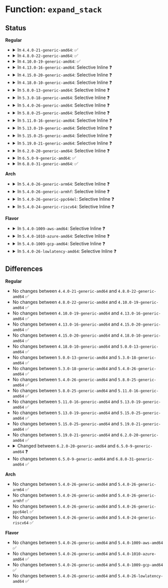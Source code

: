 # Function: <code>expand_stack</code>

## Status
<b>Regular</b>
<ul>
<li>
<details>
<summary>In <code>4.4.0-21-generic-amd64</code>: ✅</summary>

```c
int expand_stack(struct vm_area_struct * vma, long unsigned int address)
```

```json
{
  "name": "expand_stack",
  "collision_type": "Unique Global",
  "inline_type": "No",
  "funcs": [
    {
      "addr": 18446744071580705632,
      "name": "expand_stack",
      "external": true,
      "loc": "mm/mmap.c:2333",
      "file": "mm/mmap.c",
      "inline": "seen, unknown",
      "caller_inline": [],
      "caller_func": [
        "arch/x86/mm/fault.c:__do_page_fault",
        "mm/mmap.c:find_extend_vma",
        "fs/exec.c:setup_arg_pages"
      ]
    }
  ],
  "symbols": [
    {
      "addr": 18446744071580705632,
      "name": "expand_stack",
      "section": ".text",
      "bind": "STB_GLOBAL",
      "size": 51
    }
  ]
}
```
</details>
</li>
<li>
<details>
<summary>In <code>4.8.0-22-generic-amd64</code>: ✅</summary>

```c
int expand_stack(struct vm_area_struct * vma, long unsigned int address)
```

```json
{
  "name": "expand_stack",
  "collision_type": "Unique Global",
  "inline_type": "No",
  "funcs": [
    {
      "addr": 18446744071580823088,
      "name": "expand_stack",
      "external": true,
      "loc": "mm/mmap.c:2230",
      "file": "mm/mmap.c",
      "inline": "seen, unknown",
      "caller_inline": [],
      "caller_func": [
        "arch/x86/mm/fault.c:__do_page_fault",
        "mm/mmap.c:find_extend_vma",
        "fs/exec.c:setup_arg_pages"
      ]
    }
  ],
  "symbols": [
    {
      "addr": 18446744071580823088,
      "name": "expand_stack",
      "section": ".text",
      "bind": "STB_GLOBAL",
      "size": 50
    }
  ]
}
```
</details>
</li>
<li>
<details>
<summary>In <code>4.10.0-19-generic-amd64</code>: ✅</summary>

```c
int expand_stack(struct vm_area_struct * vma, long unsigned int address)
```

```json
{
  "name": "expand_stack",
  "collision_type": "Unique Global",
  "inline_type": "No",
  "funcs": [
    {
      "addr": 18446744071580888592,
      "name": "expand_stack",
      "external": true,
      "loc": "mm/mmap.c:2383",
      "file": "mm/mmap.c",
      "inline": "seen, unknown",
      "caller_inline": [],
      "caller_func": [
        "arch/x86/mm/fault.c:__do_page_fault",
        "mm/mmap.c:find_extend_vma",
        "fs/exec.c:setup_arg_pages"
      ]
    }
  ],
  "symbols": [
    {
      "addr": 18446744071580888592,
      "name": "expand_stack",
      "section": ".text",
      "bind": "STB_GLOBAL",
      "size": 50
    }
  ]
}
```
</details>
</li>
<li>
<details>
<summary>In <code>4.13.0-16-generic-amd64</code>: Selective Inline ❓</summary>

```c
int expand_stack(struct vm_area_struct * vma, long unsigned int address)
```

```json
{
  "name": "expand_stack",
  "collision_type": "Unique Global",
  "inline_type": "Selective",
  "funcs": [
    {
      "addr": 18446744071580933555,
      "name": "expand_stack",
      "external": true,
      "loc": "mm/mmap.c:2426",
      "file": "mm/mmap.c",
      "inline": "not declared, inlined",
      "caller_inline": [
        "mm/mmap.c:find_extend_vma"
      ],
      "caller_func": [
        "arch/x86/mm/fault.c:__do_page_fault",
        "fs/exec.c:setup_arg_pages"
      ]
    }
  ],
  "symbols": [
    {
      "addr": 18446744071580933488,
      "name": "expand_stack",
      "section": ".text",
      "bind": "STB_GLOBAL",
      "size": 16
    }
  ]
}
```
</details>
</li>
<li>
<details>
<summary>In <code>4.15.0-20-generic-amd64</code>: Selective Inline ❓</summary>

```c
int expand_stack(struct vm_area_struct * vma, long unsigned int address)
```

```json
{
  "name": "expand_stack",
  "collision_type": "Unique Global",
  "inline_type": "Selective",
  "funcs": [
    {
      "addr": 18446744071581033315,
      "name": "expand_stack",
      "external": true,
      "loc": "mm/mmap.c:2442",
      "file": "mm/mmap.c",
      "inline": "not declared, inlined",
      "caller_inline": [
        "mm/mmap.c:find_extend_vma"
      ],
      "caller_func": [
        "arch/x86/mm/fault.c:__do_page_fault",
        "fs/exec.c:setup_arg_pages"
      ]
    }
  ],
  "symbols": [
    {
      "addr": 18446744071581033248,
      "name": "expand_stack",
      "section": ".text",
      "bind": "STB_GLOBAL",
      "size": 16
    }
  ]
}
```
</details>
</li>
<li>
<details>
<summary>In <code>4.18.0-10-generic-amd64</code>: Selective Inline ❓</summary>

```c
int expand_stack(struct vm_area_struct * vma, long unsigned int address)
```

```json
{
  "name": "expand_stack",
  "collision_type": "Unique Global",
  "inline_type": "Selective",
  "funcs": [
    {
      "addr": 18446744071581167923,
      "name": "expand_stack",
      "external": true,
      "loc": "mm/mmap.c:2502",
      "file": "mm/mmap.c",
      "inline": "not declared, inlined",
      "caller_inline": [
        "mm/mmap.c:find_extend_vma"
      ],
      "caller_func": [
        "arch/x86/mm/fault.c:__do_page_fault",
        "fs/exec.c:setup_arg_pages"
      ]
    }
  ],
  "symbols": [
    {
      "addr": 18446744071581167856,
      "name": "expand_stack",
      "section": ".text",
      "bind": "STB_GLOBAL",
      "size": 16
    }
  ]
}
```
</details>
</li>
<li>
<details>
<summary>In <code>5.0.0-13-generic-amd64</code>: Selective Inline ❓</summary>

```c
int expand_stack(struct vm_area_struct * vma, long unsigned int address)
```

```json
{
  "name": "expand_stack",
  "collision_type": "Unique Global",
  "inline_type": "Selective",
  "funcs": [
    {
      "addr": 18446744071581247971,
      "name": "expand_stack",
      "external": true,
      "loc": "mm/mmap.c:2536",
      "file": "mm/mmap.c",
      "inline": "not declared, inlined",
      "caller_inline": [
        "mm/mmap.c:find_extend_vma"
      ],
      "caller_func": [
        "arch/x86/mm/fault.c:__do_page_fault",
        "fs/exec.c:setup_arg_pages"
      ]
    }
  ],
  "symbols": [
    {
      "addr": 18446744071581247904,
      "name": "expand_stack",
      "section": ".text",
      "bind": "STB_GLOBAL",
      "size": 16
    }
  ]
}
```
</details>
</li>
<li>
<details>
<summary>In <code>5.3.0-18-generic-amd64</code>: Selective Inline ❓</summary>

```c
int expand_stack(struct vm_area_struct * vma, long unsigned int address)
```

```json
{
  "name": "expand_stack",
  "collision_type": "Unique Global",
  "inline_type": "Selective",
  "funcs": [
    {
      "addr": 18446744071581322594,
      "name": "expand_stack",
      "external": true,
      "loc": "mm/mmap.c:2538",
      "file": "mm/mmap.c",
      "inline": "not declared, inlined",
      "caller_inline": [
        "mm/mmap.c:find_extend_vma"
      ],
      "caller_func": [
        "arch/x86/mm/fault.c:do_user_addr_fault",
        "fs/exec.c:setup_arg_pages"
      ]
    }
  ],
  "symbols": [
    {
      "addr": 18446744071581322512,
      "name": "expand_stack",
      "section": ".text",
      "bind": "STB_GLOBAL",
      "size": 16
    }
  ]
}
```
</details>
</li>
<li>
<details>
<summary>In <code>5.4.0-26-generic-amd64</code>: Selective Inline ❓</summary>

```c
int expand_stack(struct vm_area_struct * vma, long unsigned int address)
```

```json
{
  "name": "expand_stack",
  "collision_type": "Unique Global",
  "inline_type": "Selective",
  "funcs": [
    {
      "addr": 18446744071581381938,
      "name": "expand_stack",
      "external": true,
      "loc": "mm/mmap.c:2543",
      "file": "mm/mmap.c",
      "inline": "not declared, inlined",
      "caller_inline": [
        "mm/mmap.c:find_extend_vma"
      ],
      "caller_func": [
        "arch/x86/mm/fault.c:do_user_addr_fault",
        "fs/exec.c:setup_arg_pages"
      ]
    }
  ],
  "symbols": [
    {
      "addr": 18446744071581381856,
      "name": "expand_stack",
      "section": ".text",
      "bind": "STB_GLOBAL",
      "size": 16
    }
  ]
}
```
</details>
</li>
<li>
<details>
<summary>In <code>5.8.0-25-generic-amd64</code>: Selective Inline ❓</summary>

```c
int expand_stack(struct vm_area_struct * vma, long unsigned int address)
```

```json
{
  "name": "expand_stack",
  "collision_type": "Unique Global",
  "inline_type": "Selective",
  "funcs": [
    {
      "addr": 18446744071581576290,
      "name": "expand_stack",
      "external": true,
      "loc": "mm/mmap.c:2541",
      "file": "mm/mmap.c",
      "inline": "not declared, inlined",
      "caller_inline": [
        "mm/mmap.c:find_extend_vma"
      ],
      "caller_func": [
        "arch/x86/mm/fault.c:do_user_addr_fault",
        "fs/exec.c:setup_arg_pages"
      ]
    }
  ],
  "symbols": [
    {
      "addr": 18446744071581576368,
      "name": "expand_stack",
      "section": ".text",
      "bind": "STB_GLOBAL",
      "size": 16
    }
  ]
}
```
</details>
</li>
<li>
<details>
<summary>In <code>5.11.0-16-generic-amd64</code>: Selective Inline ❓</summary>

```c
int expand_stack(struct vm_area_struct * vma, long unsigned int address)
```

```json
{
  "name": "expand_stack",
  "collision_type": "Unique Global",
  "inline_type": "Selective",
  "funcs": [
    {
      "addr": 18446744071581621796,
      "name": "expand_stack",
      "external": true,
      "loc": "mm/mmap.c:2607",
      "file": "mm/mmap.c",
      "inline": "not declared, inlined",
      "caller_inline": [
        "mm/mmap.c:find_extend_vma"
      ],
      "caller_func": [
        "arch/x86/mm/fault.c:do_user_addr_fault",
        "fs/exec.c:setup_arg_pages"
      ]
    }
  ],
  "symbols": [
    {
      "addr": 18446744071581621872,
      "name": "expand_stack",
      "section": ".text",
      "bind": "STB_GLOBAL",
      "size": 16
    }
  ]
}
```
</details>
</li>
<li>
<details>
<summary>In <code>5.13.0-19-generic-amd64</code>: Selective Inline ❓</summary>

```c
int expand_stack(struct vm_area_struct * vma, long unsigned int address)
```

```json
{
  "name": "expand_stack",
  "collision_type": "Unique Global",
  "inline_type": "Selective",
  "funcs": [
    {
      "addr": 18446744071581648164,
      "name": "expand_stack",
      "external": true,
      "loc": "mm/mmap.c:2611",
      "file": "mm/mmap.c",
      "inline": "not declared, inlined",
      "caller_inline": [
        "mm/mmap.c:find_extend_vma"
      ],
      "caller_func": [
        "arch/x86/mm/fault.c:do_user_addr_fault",
        "fs/exec.c:setup_arg_pages"
      ]
    }
  ],
  "symbols": [
    {
      "addr": 18446744071581648096,
      "name": "expand_stack",
      "section": ".text",
      "bind": "STB_GLOBAL",
      "size": 16
    }
  ]
}
```
</details>
</li>
<li>
<details>
<summary>In <code>5.15.0-25-generic-amd64</code>: Selective Inline ❓</summary>

```c
int expand_stack(struct vm_area_struct * vma, long unsigned int address)
```

```json
{
  "name": "expand_stack",
  "collision_type": "Unique Global",
  "inline_type": "Selective",
  "funcs": [
    {
      "addr": 18446744071581916276,
      "name": "expand_stack",
      "external": true,
      "loc": "mm/mmap.c:2581",
      "file": "mm/mmap.c",
      "inline": "not declared, inlined",
      "caller_inline": [
        "mm/mmap.c:find_extend_vma"
      ],
      "caller_func": [
        "arch/x86/mm/fault.c:do_user_addr_fault",
        "fs/exec.c:setup_arg_pages"
      ]
    }
  ],
  "symbols": [
    {
      "addr": 18446744071581916208,
      "name": "expand_stack",
      "section": ".text",
      "bind": "STB_GLOBAL",
      "size": 16
    }
  ]
}
```
</details>
</li>
<li>
<details>
<summary>In <code>5.19.0-21-generic-amd64</code>: Selective Inline ❓</summary>

```c
int expand_stack(struct vm_area_struct * vma, long unsigned int address)
```

```json
{
  "name": "expand_stack",
  "collision_type": "Unique Global",
  "inline_type": "Selective",
  "funcs": [
    {
      "addr": 18446744071582322771,
      "name": "expand_stack",
      "external": true,
      "loc": "mm/mmap.c:2602",
      "file": "mm/mmap.c",
      "inline": "not declared, inlined",
      "caller_inline": [
        "mm/mmap.c:find_extend_vma"
      ],
      "caller_func": [
        "arch/x86/mm/fault.c:do_user_addr_fault",
        "fs/exec.c:setup_arg_pages"
      ]
    }
  ],
  "symbols": [
    {
      "addr": 18446744071582322688,
      "name": "expand_stack",
      "section": ".text",
      "bind": "STB_GLOBAL",
      "size": 24
    }
  ]
}
```
</details>
</li>
<li>
<details>
<summary>In <code>6.2.0-20-generic-amd64</code>: Selective Inline ❓</summary>

```c
int expand_stack(struct vm_area_struct * vma, long unsigned int address)
```

```json
{
  "name": "expand_stack",
  "collision_type": "Unique Global",
  "inline_type": "Selective",
  "funcs": [
    {
      "addr": 18446744071582823653,
      "name": "expand_stack",
      "external": true,
      "loc": "mm/mmap.c:2118",
      "file": "mm/mmap.c",
      "inline": "not declared, inlined",
      "caller_inline": [
        "mm/mmap.c:find_extend_vma"
      ],
      "caller_func": [
        "arch/x86/mm/fault.c:do_user_addr_fault",
        "fs/exec.c:setup_arg_pages"
      ]
    }
  ],
  "symbols": [
    {
      "addr": 18446744071582823520,
      "name": "expand_stack",
      "section": ".text",
      "bind": "STB_GLOBAL",
      "size": 24
    }
  ]
}
```
</details>
</li>
<li>
<details>
<summary>In <code>6.5.0-9-generic-amd64</code>: ✅</summary>

```c
struct vm_area_struct * expand_stack(struct mm_struct * mm, long unsigned int addr)
```

```json
{
  "name": "expand_stack",
  "collision_type": "Unique Global",
  "inline_type": "No",
  "funcs": [
    {
      "addr": 18446744071583038416,
      "name": "expand_stack",
      "external": true,
      "loc": "mm/mmap.c:2243",
      "file": "mm/mmap.c",
      "inline": "seen, unknown",
      "caller_inline": [],
      "caller_func": [
        "mm/memory.c:__access_remote_vm",
        "mm/memory.c:__access_remote_vm"
      ]
    }
  ],
  "symbols": [
    {
      "addr": 18446744071583038416,
      "name": "expand_stack",
      "section": ".text",
      "bind": "STB_GLOBAL",
      "size": 329
    }
  ]
}
```
</details>
</li>
<li>
<details>
<summary>In <code>6.8.0-31-generic-amd64</code>: ✅</summary>

```c
struct vm_area_struct * expand_stack(struct mm_struct * mm, long unsigned int addr)
```

```json
{
  "name": "expand_stack",
  "collision_type": "Unique Global",
  "inline_type": "No",
  "funcs": [
    {
      "addr": 18446744071583220224,
      "name": "expand_stack",
      "external": true,
      "loc": "mm/mmap.c:2246",
      "file": "mm/mmap.c",
      "inline": "seen, unknown",
      "caller_inline": [],
      "caller_func": [
        "mm/memory.c:__access_remote_vm",
        "mm/memory.c:__access_remote_vm"
      ]
    }
  ],
  "symbols": [
    {
      "addr": 18446744071583220224,
      "name": "expand_stack",
      "section": ".text",
      "bind": "STB_GLOBAL",
      "size": 329
    }
  ]
}
```
</details>
</li>
</ul>
<b>Arch</b>
<ul>
<li>
<details>
<summary>In <code>5.4.0-26-generic-arm64</code>: Selective Inline ❓</summary>

```c
int expand_stack(struct vm_area_struct * vma, long unsigned int address)
```

```json
{
  "name": "expand_stack",
  "collision_type": "Unique Global",
  "inline_type": "Selective",
  "funcs": [
    {
      "addr": 18446603336492788968,
      "name": "expand_stack",
      "external": true,
      "loc": "mm/mmap.c:2543",
      "file": "mm/mmap.c",
      "inline": "not declared, inlined",
      "caller_inline": [
        "mm/mmap.c:find_extend_vma"
      ],
      "caller_func": [
        "arch/arm64/mm/fault.c:do_page_fault",
        "fs/exec.c:setup_arg_pages"
      ]
    }
  ],
  "symbols": [
    {
      "addr": 18446603336492788832,
      "name": "expand_stack",
      "section": ".text",
      "bind": "STB_GLOBAL",
      "size": 52
    }
  ]
}
```
</details>
</li>
<li>
<details>
<summary>In <code>5.4.0-26-generic-armhf</code>: Selective Inline ❓</summary>

```c
int expand_stack(struct vm_area_struct * vma, long unsigned int address)
```

```json
{
  "name": "expand_stack",
  "collision_type": "Unique Global",
  "inline_type": "Selective",
  "funcs": [
    {
      "addr": 3226604360,
      "name": "expand_stack",
      "external": true,
      "loc": "mm/mmap.c:2543",
      "file": "mm/mmap.c",
      "inline": "not declared, inlined",
      "caller_inline": [
        "mm/mmap.c:find_extend_vma"
      ],
      "caller_func": [
        "arch/arm/mm/fault.c:do_page_fault",
        "fs/exec.c:setup_arg_pages"
      ]
    }
  ],
  "symbols": [
    {
      "addr": 3226604248,
      "name": "expand_stack",
      "section": ".text",
      "bind": "STB_GLOBAL",
      "size": 28
    }
  ]
}
```
</details>
</li>
<li>
<details>
<summary>In <code>5.4.0-26-generic-ppc64el</code>: Selective Inline ❓</summary>

```c
int expand_stack(struct vm_area_struct * vma, long unsigned int address)
```

```json
{
  "name": "expand_stack",
  "collision_type": "Unique Global",
  "inline_type": "Selective",
  "funcs": [
    {
      "addr": 13835058055286158440,
      "name": "expand_stack",
      "external": true,
      "loc": "mm/mmap.c:2543",
      "file": "mm/mmap.c",
      "inline": "not declared, inlined",
      "caller_inline": [
        "mm/mmap.c:find_extend_vma"
      ],
      "caller_func": [
        "arch/powerpc/mm/fault.c:__do_page_fault",
        "arch/powerpc/mm/copro_fault.c:copro_handle_mm_fault",
        "fs/exec.c:setup_arg_pages"
      ]
    }
  ],
  "symbols": [
    {
      "addr": 13835058055286158304,
      "name": "expand_stack",
      "section": ".text",
      "bind": "STB_GLOBAL",
      "size": 20
    }
  ]
}
```
</details>
</li>
<li>
<details>
<summary>In <code>5.4.0-24-generic-riscv64</code>: Selective Inline ❓</summary>

```c
int expand_stack(struct vm_area_struct * vma, long unsigned int address)
```

```json
{
  "name": "expand_stack",
  "collision_type": "Unique Global",
  "inline_type": "Selective",
  "funcs": [
    {
      "addr": 18446743936272759370,
      "name": "expand_stack",
      "external": true,
      "loc": "mm/mmap.c:2543",
      "file": "mm/mmap.c",
      "inline": "not declared, inlined",
      "caller_inline": [
        "mm/mmap.c:find_extend_vma"
      ],
      "caller_func": [
        "arch/riscv/mm/fault.c:do_page_fault",
        "fs/exec.c:setup_arg_pages"
      ]
    }
  ],
  "symbols": [
    {
      "addr": 18446743936272759248,
      "name": "expand_stack",
      "section": ".text",
      "bind": "STB_GLOBAL",
      "size": 50
    }
  ]
}
```
</details>
</li>
</ul>
<b>Flavor</b>
<ul>
<li>
<details>
<summary>In <code>5.4.0-1009-aws-amd64</code>: Selective Inline ❓</summary>

```c
int expand_stack(struct vm_area_struct * vma, long unsigned int address)
```

```json
{
  "name": "expand_stack",
  "collision_type": "Unique Global",
  "inline_type": "Selective",
  "funcs": [
    {
      "addr": 18446744071581350786,
      "name": "expand_stack",
      "external": true,
      "loc": "mm/mmap.c:2543",
      "file": "mm/mmap.c",
      "inline": "not declared, inlined",
      "caller_inline": [
        "mm/mmap.c:find_extend_vma"
      ],
      "caller_func": [
        "arch/x86/mm/fault.c:do_user_addr_fault",
        "fs/exec.c:setup_arg_pages"
      ]
    }
  ],
  "symbols": [
    {
      "addr": 18446744071581350704,
      "name": "expand_stack",
      "section": ".text",
      "bind": "STB_GLOBAL",
      "size": 16
    }
  ]
}
```
</details>
</li>
<li>
<details>
<summary>In <code>5.4.0-1010-azure-amd64</code>: Selective Inline ❓</summary>

```c
int expand_stack(struct vm_area_struct * vma, long unsigned int address)
```

```json
{
  "name": "expand_stack",
  "collision_type": "Unique Global",
  "inline_type": "Selective",
  "funcs": [
    {
      "addr": 18446744071581294498,
      "name": "expand_stack",
      "external": true,
      "loc": "mm/mmap.c:2543",
      "file": "mm/mmap.c",
      "inline": "not declared, inlined",
      "caller_inline": [
        "mm/mmap.c:find_extend_vma"
      ],
      "caller_func": [
        "arch/x86/mm/fault.c:do_user_addr_fault",
        "fs/exec.c:setup_arg_pages"
      ]
    }
  ],
  "symbols": [
    {
      "addr": 18446744071581294416,
      "name": "expand_stack",
      "section": ".text",
      "bind": "STB_GLOBAL",
      "size": 16
    }
  ]
}
```
</details>
</li>
<li>
<details>
<summary>In <code>5.4.0-1009-gcp-amd64</code>: Selective Inline ❓</summary>

```c
int expand_stack(struct vm_area_struct * vma, long unsigned int address)
```

```json
{
  "name": "expand_stack",
  "collision_type": "Unique Global",
  "inline_type": "Selective",
  "funcs": [
    {
      "addr": 18446744071581341986,
      "name": "expand_stack",
      "external": true,
      "loc": "mm/mmap.c:2543",
      "file": "mm/mmap.c",
      "inline": "not declared, inlined",
      "caller_inline": [
        "mm/mmap.c:find_extend_vma"
      ],
      "caller_func": [
        "arch/x86/mm/fault.c:do_user_addr_fault",
        "fs/exec.c:setup_arg_pages"
      ]
    }
  ],
  "symbols": [
    {
      "addr": 18446744071581341904,
      "name": "expand_stack",
      "section": ".text",
      "bind": "STB_GLOBAL",
      "size": 16
    }
  ]
}
```
</details>
</li>
<li>
<details>
<summary>In <code>5.4.0-26-lowlatency-amd64</code>: Selective Inline ❓</summary>

```c
int expand_stack(struct vm_area_struct * vma, long unsigned int address)
```

```json
{
  "name": "expand_stack",
  "collision_type": "Unique Global",
  "inline_type": "Selective",
  "funcs": [
    {
      "addr": 18446744071581405922,
      "name": "expand_stack",
      "external": true,
      "loc": "mm/mmap.c:2543",
      "file": "mm/mmap.c",
      "inline": "not declared, inlined",
      "caller_inline": [
        "mm/mmap.c:find_extend_vma"
      ],
      "caller_func": [
        "arch/x86/mm/fault.c:do_user_addr_fault",
        "fs/exec.c:setup_arg_pages"
      ]
    }
  ],
  "symbols": [
    {
      "addr": 18446744071581405840,
      "name": "expand_stack",
      "section": ".text",
      "bind": "STB_GLOBAL",
      "size": 16
    }
  ]
}
```
</details>
</li>
</ul>

## Differences
<b>Regular</b>
<ul>
<li>
No changes between <code>4.4.0-21-generic-amd64</code> and <code>4.8.0-22-generic-amd64</code> ✅
</li>
<li>
No changes between <code>4.8.0-22-generic-amd64</code> and <code>4.10.0-19-generic-amd64</code> ✅
</li>
<li>
No changes between <code>4.10.0-19-generic-amd64</code> and <code>4.13.0-16-generic-amd64</code> ✅
</li>
<li>
No changes between <code>4.13.0-16-generic-amd64</code> and <code>4.15.0-20-generic-amd64</code> ✅
</li>
<li>
No changes between <code>4.15.0-20-generic-amd64</code> and <code>4.18.0-10-generic-amd64</code> ✅
</li>
<li>
No changes between <code>4.18.0-10-generic-amd64</code> and <code>5.0.0-13-generic-amd64</code> ✅
</li>
<li>
No changes between <code>5.0.0-13-generic-amd64</code> and <code>5.3.0-18-generic-amd64</code> ✅
</li>
<li>
No changes between <code>5.3.0-18-generic-amd64</code> and <code>5.4.0-26-generic-amd64</code> ✅
</li>
<li>
No changes between <code>5.4.0-26-generic-amd64</code> and <code>5.8.0-25-generic-amd64</code> ✅
</li>
<li>
No changes between <code>5.8.0-25-generic-amd64</code> and <code>5.11.0-16-generic-amd64</code> ✅
</li>
<li>
No changes between <code>5.11.0-16-generic-amd64</code> and <code>5.13.0-19-generic-amd64</code> ✅
</li>
<li>
No changes between <code>5.13.0-19-generic-amd64</code> and <code>5.15.0-25-generic-amd64</code> ✅
</li>
<li>
No changes between <code>5.15.0-25-generic-amd64</code> and <code>5.19.0-21-generic-amd64</code> ✅
</li>
<li>
No changes between <code>5.19.0-21-generic-amd64</code> and <code>6.2.0-20-generic-amd64</code> ✅
</li>
<li>
<details>
<summary>Changed between <code>6.2.0-20-generic-amd64</code> and <code>6.5.0-9-generic-amd64</code> ❓</summary>
<ul>
<li>
<b>Param added. </b>
<code>struct mm_struct * mm</code>
</li>
<li>
<b>Param added. </b>
<code>long unsigned int addr</code>
</li>
<li>
<b>Param removed. </b>
<code>struct vm_area_struct * vma</code>
</li>
<li>
<b>Param removed. </b>
<code>long unsigned int address</code>
</li>
<li>
<b>Return type changed. </b>
<code>int</code> ➡️ <code>struct vm_area_struct *</code>
</li>
</ul>
</details>
</li>
<li>
No changes between <code>6.5.0-9-generic-amd64</code> and <code>6.8.0-31-generic-amd64</code> ✅
</li>
</ul>
<b>Arch</b>
<ul>
<li>
No changes between <code>5.4.0-26-generic-amd64</code> and <code>5.4.0-26-generic-arm64</code> ✅
</li>
<li>
No changes between <code>5.4.0-26-generic-amd64</code> and <code>5.4.0-26-generic-armhf</code> ✅
</li>
<li>
No changes between <code>5.4.0-26-generic-amd64</code> and <code>5.4.0-26-generic-ppc64el</code> ✅
</li>
<li>
No changes between <code>5.4.0-26-generic-amd64</code> and <code>5.4.0-24-generic-riscv64</code> ✅
</li>
</ul>
<b>Flavor</b>
<ul>
<li>
No changes between <code>5.4.0-26-generic-amd64</code> and <code>5.4.0-1009-aws-amd64</code> ✅
</li>
<li>
No changes between <code>5.4.0-26-generic-amd64</code> and <code>5.4.0-1010-azure-amd64</code> ✅
</li>
<li>
No changes between <code>5.4.0-26-generic-amd64</code> and <code>5.4.0-1009-gcp-amd64</code> ✅
</li>
<li>
No changes between <code>5.4.0-26-generic-amd64</code> and <code>5.4.0-26-lowlatency-amd64</code> ✅
</li>
</ul>
